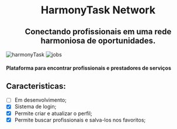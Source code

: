 <h1 align="center"> HarmonyTask Network </h1>
<h2 align="center"> Conectando profissionais em uma rede harmoniosa de oportunidades. </h2>

![harmonyTask](https://github.com/plotzZzky/HarmonyTask/assets/12895974/c163dd08-94a2-43ab-af27-fd2d08fd9efb)
![jobs](https://github.com/plotzZzky/HarmonyTask/assets/12895974/68c78521-1746-4a9b-8616-d7bb29eb4002)

#### Plataforma para encontrar profissionais e prestadores de serviços

## Caracteristicas:
- [ ] Em desenvolvimento;
- [x] Sistema de login;
- [x] Permite criar e atualizar o perfil;
- [x] Permite buscar profissionais e salva-los nos favoritos;  
